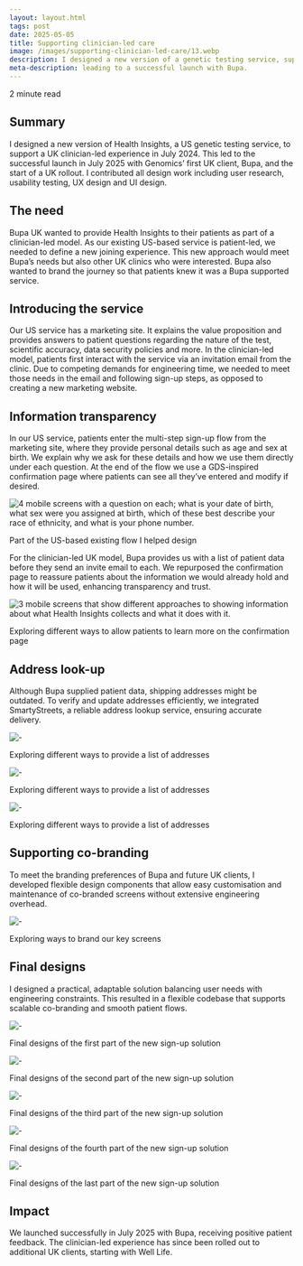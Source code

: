 ```yaml
---
layout: layout.html
tags: post
date: 2025-05-05
title: Supporting clinician-led care
image: /images/supporting-clinician-led-care/13.webp
description: I designed a new version of a genetic testing service, supporting a UK clinician-led experience.
meta-description: leading to a successful launch with Bupa.
---
```

2 minute read

## Summary
I designed a new version of Health Insights, a US genetic testing service, to support a UK clinician-led experience in July 2024. This led to the successful launch in July 2025 with Genomics’ first UK client, Bupa, and the start of a UK rollout. I contributed all design work including user research, usability testing, UX design and UI design.

## The need
Bupa UK wanted to provide Health Insights to their patients as part of a clinician-led model. As our existing US-based service is patient-led, we needed to define a new joining experience. This new approach would meet Bupa’s needs but also other UK clinics who were interested. Bupa also wanted to brand the journey so that patients knew it was a Bupa supported service.

## Introducing the service
Our US service has a marketing site. It explains the value proposition and provides answers to patient questions regarding the nature of the test, scientific accuracy, data security policies and more. In the clinician-led model, patients first interact with the service via an invitation email from the clinic. Due to competing demands for engineering time, we needed to meet those needs in the email and following sign-up steps, as opposed to creating a new marketing website.

## Information transparency
In our US service, patients enter the multi-step sign-up flow from the marketing site, where they provide personal details such as age and sex at birth. We explain why we ask for these details and how we use them directly under each question. At the end of the flow we use a GDS-inspired confirmation page where patients can see all they’ve entered and modify if desired.

![4 mobile screens with a question on each; what is your date of birth, what sex were you assigned at birth, which of these best describe your race of ethnicity, and what is your phone number.](/images/supporting-clinician-led-care/6.png) <figcaption>Part of the US-based existing flow I helped design</figcaption>

For the clinician-led UK model, Bupa provides us with a list of patient data before they send an invite email to each. We repurposed the confirmation page to reassure patients about the information we would already hold and how it will be used, enhancing transparency and trust.

![3 mobile screens that show different approaches to showing information about what Health Insights collects and what it does with it.](/images/supporting-clinician-led-care/7.png) <figcaption>Exploring different ways to allow patients to learn more on the confirmation page</figcaption>

## Address look-up
Although Bupa supplied patient data, shipping addresses might be outdated. To verify and update addresses efficiently, we integrated SmartyStreets, a reliable address lookup service, ensuring accurate delivery.

![-](/images/supporting-clinician-led-care/8.png) <figcaption>Exploring different ways to provide a list of addresses</figcaption>

![-](/images/supporting-clinician-led-care/11.png) <figcaption>Exploring different ways to provide a list of addresses</figcaption>

![-](/images/supporting-clinician-led-care/12.png) <figcaption>Exploring different ways to provide a list of addresses</figcaption>

## Supporting co-branding
To meet the branding preferences of Bupa and future UK clients, I developed flexible design components that allow easy customisation and maintenance of co-branded screens without extensive engineering overhead.

![-](/images/supporting-clinician-led-care/9.png) <figcaption>Exploring ways to brand our key screens</figcaption>

## Final designs
I designed a practical, adaptable solution balancing user needs with engineering constraints. This resulted in a flexible codebase that supports scalable co-branding and smooth patient flows.

![-](/images/supporting-clinician-led-care/1.png) <figcaption>Final designs of the first part of the new sign-up solution</figcaption>

![-](/images/supporting-clinician-led-care/2.png) <figcaption>Final designs of the second part of the new sign-up solution</figcaption>

![-](/images/supporting-clinician-led-care/3.png) <figcaption>Final designs of the third part of the new sign-up solution</figcaption>

![-](/images/supporting-clinician-led-care/4.png) <figcaption>Final designs of the fourth part of the new sign-up solution</figcaption>

![-](/images/supporting-clinician-led-care/5.png) <figcaption>Final designs of the last part of the new sign-up solution</figcaption>

## Impact
We launched successfully in July 2025 with Bupa, receiving positive patient feedback. The clinician-led experience has since been rolled out to additional UK clients, starting with Well Life.